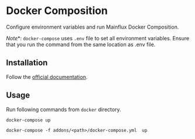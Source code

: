 # Docker Composition

Configure environment variables and run Mainflux Docker Composition.

*Note**: `docker-compose` uses `.env` file to set all environment variables. Ensure that you run the command from the same location as .env file.

## Installation

Follow the [official documentation](https://docs.docker.com/compose/install/).

## Usage

Run following commands from `docker` directory.


```
docker-compose up
```

```
docker-compose -f addons/<path>/docker-compose.yml  up
```
